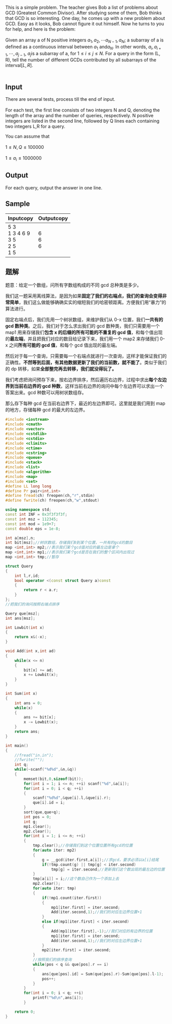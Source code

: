 This is a simple problem. The teacher gives Bob a list of problems about GCD (Greatest Common Divisor). After studying some of them, Bob thinks that GCD is so interesting. One day, he comes up with a new problem about GCD. Easy as it looks, Bob cannot figure it out himself. Now he turns to you for help, and here is the problem:  
    
Given an array a of N positive integers $a_1, a_2, \cdots a_{N-1}, a_N$; a subarray of a is defined as a continuous interval between $a_1$ and$a_N$. In other words, $a_i, a_{i+1}, \cdots, a_{j-1}$, $a_j$is a subarray of a, for $1\le i\le j\le N$. For a query in the form (L, R), tell the number of different GCDs contributed by all subarrays of the interval$[L, R]$.  
  

## Input

There are several tests, process till the end of input.  
    
For each test, the first line consists of two integers N and Q, denoting the length of the array and the number of queries, respectively. N positive integers are listed in the second line, followed by Q lines each containing two integers L,R for a query.  
  
You can assume that  
    
$1\le N,Q\le100000$  
      
$1\le a_i\le1000000$

## Output

For each query, output the answer in one line.

## Sample

|Inputcopy|Outputcopy|
|---|---|
|5 3<br>1 3 4 6 9<br>3 5<br>2 5<br>1 5|6<br>6<br>6|


## 题解
题意：给定一个数组，问所有字数组构成的不同 gcd 总种类是多少。

我们这一题采用离线算法，是因为如果**固定了我们的右端点，我们的查询会变得非常简单**，我们这么做能够确确实实的缩短我们的哈密顿距离。方便我们用“暴力”的算法进行。

固定右端点后，我们先用一个树状数组，来维护我们从 0-x 位置，我们**一共有的 gcd 数种类**。之后，我们对于怎么求出我们的 gcd 数种类，我们只需要用一个 map1 用来存储我们**包含 x 的后缀的所有可能的不重复的 gcd 值**，和每个值出现的**最左端**，并且把我们对应的数目给记录下来，我们用一个 map2 来存储我们 0-x 之间**所有可能的 gcd 值**，和每个 gcd 值出现的最左端。

然后对于每一个查询，只需要每一个右端点就进行一次查询，这样才能保证我们的正确性。**不然等到后面，有其他数据更新了我们的当前数，就不能了**。类似于我们的 dp 转移，如果**全部整完再去转移，我们就没得玩了。**

我们考虑把询问预存下来，按右边界排序，然后遍历右边界，过程中求出**每个左边界到当前右边界的 gcd 种数**，这样当前右边界的询问中每个左边界可以求出一个答案出来。gcd 种数可以用树状数组存。

那么存下每种 gcd 在当前右边界下，最近的左边界即可。这里就是我们用到 map 的地方，存储每种 gcd 的最大的左边界。


```cpp
#include <iostream>
#include <cmath>
#include <vector>
#include <cstdlib>
#include <cstdio>
#include <climits>
#include <ctime>
#include <cstring>
#include <queue>
#include <stack>
#include <list>
#include <algorithm>
#include <map>
#include <set>
#define LL long long
#define Pr pair<int,int>
#define fread(ch) freopen(ch,"r",stdin)
#define fwrite(ch) freopen(ch,"w",stdout)

using namespace std;
const int INF = 0x3f3f3f3f;
const int msz = 112345;
const int mod = 1e9+7;
const double eps = 1e-8;

int a[msz],n;
int bit[msz];//树状数组，存储我们0到某个位置，一共有的gcd的数目
map <int,int> mp2;//表示我们某个gcd值对应的最左边是拿个
map <int,int> mp1;//表示我们某个gcd是否在我们的整个区间内出现过
map <int,int> tmp;//暂存

struct Query
{
    int l,r,id;
    bool operator <(const struct Query a)const
    {
        return r < a.r;
    }
};
//把我们的询问按照右端点排序

Query que[msz];
int ans[msz];

int Lowbit(int x)
{
    return x&(-x);
}

void Add(int x,int ad)
{
    while(x <= n)
    {
        bit[x] += ad;
        x += Lowbit(x);
    }
}

int Sum(int x)
{
    int ans = 0;
    while(x)
    {
        ans += bit[x];
        x -= Lowbit(x);
    }
    return ans;
}

int main()
{
    //fread("in.in");
    //fwrite("");
    int q;
    while(~scanf("%d%d",&n,&q))
    {
        memset(bit,0,sizeof(bit));
        for(int i = 1; i <= n; ++i) scanf("%d",&a[i]);
        for(int i = 0; i < q; ++i)
        {
            scanf("%d%d",&que[i].l,&que[i].r);
            que[i].id = i;
        }
        sort(que,que+q);
        int pos = 0;
        int g;
        mp1.clear();
        mp2.clear();
        for(int i = 1; i <= n; ++i)
        {
            tmp.clear();//存储我们到这个位置位置所有gcd的位置
            for(auto iter: mp2)
            {
                g = __gcd(iter.first,a[i]);//求gcd，要求必须以a[i]结尾
                if(!tmp.count(g) || tmp[g] < iter.second)
                    tmp[g] = iter.second;//更新我们这个数出现的最左边的位置
	        }
            tmp[a[i]] = i;//这个数自己作为一个添加上去
            mp2.clear();
            for(auto iter: tmp)
            {
                if(!mp1.count(iter.first))
                {
                    mp1[iter.first] = iter.second;
                    Add(iter.second,1);//我们的对应左边界位置+1
                }
                else if(mp1[iter.first] < iter.second)
                {
                    Add(mp1[iter.first],-1);//我们对应的有边界的位置
                    mp1[iter.first] = iter.second;
                    Add(iter.second,1);//我们的对应左边界位置+1
                }
                mp2[iter.first] = iter.second;
            }
            //按照我们的排序查询
            while(pos < q && que[pos].r == i)
            {
                ans[que[pos].id] = Sum(que[pos].r)-Sum(que[pos].l-1);
                pos++;
            }
        }
        for(int i = 0; i < q; ++i)
            printf("%d\n",ans[i]);
	    }

    return 0;
}
```